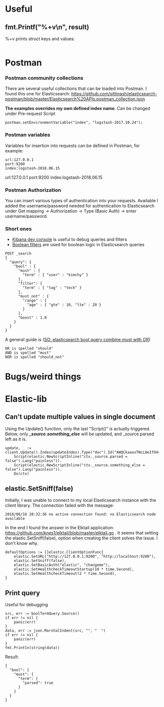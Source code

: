 # Useful

## fmt.Printf("%+v\n", result)
%+v prints struct keys and values:
```&{TookInMillis:3 ScrollId: Hits:0xc4201e6240 Suggest:map[] Aggregations:map[] TimedOut:false Error:<nil> Profile:<nil> Shards:0xc4201e8060}
```


# Postman 
### Postman community collections
There are several useful collections that can be loaded into Postman. I found this one for Elasticsearch:
https://github.com/sittinash/elasticsearch-postman/blob/master/Elasticsearch%20APIs.postman_collection.json

**The examples overrides my own defined index name**. Can be changed under Pre-request Script
```
postman.setEnvironmentVariable("index", "logstash-2017.10.24");
```

### Postman variables
Variables for insertion into requests can be defined in Postman, for example:
```
url:127.0.0.1
port:9200
index:logstash-2018.06.15
```

url:127.0.0.1
port:9200
index:logstash-2018.06.15

### Postman Authorization
You can insert various types of authentication into your requests. Available 
I added the username/password needed for authentication to Elasticsearch under Get mapping -> Authorization -> Type (Basic Auth) -> enter username/password.

### Short ones
* [Kibana dev console](http://localhost:5601/app/kibana#/dev_tools/console?_g=()) is useful to debug queries and filters
* [Boolean filters](https://www.elastic.co/guide/en/elasticsearch/reference/current/query-dsl-bool-query.html) are used for boolean logic in Elasticsearch queries
```
POST _search
{
  "query": {
    "bool" : {
      "must" : {
        "term" : { "user" : "kimchy" }
      },
      "filter": {
        "term" : { "tag" : "tech" }
      },
      "must_not" : {
        "range" : {
          "age" : { "gte" : 10, "lte" : 20 }
        }
      },
      "boost" : 1.0
    }
  }
}
```
A general guide is ([SO: elasticsearch bool query combine must with OR](https://stackoverflow.com/questions/28538760/elasticsearch-bool-query-combine-must-with-or))
```
OR is spelled "should"
AND is spelled "must"
NOR is spelled "should_not"
```

# Bugs/weird things

# Elastic-lib

## Can't update multiple values in single document
Using the Update() function, only the last "Script()" is actually triggered. Below, only ***_source.something_else*** will be updated, and _source.parsed left as it is.
```
update, _ := client.Update().Index(updateIndex).Type("doc").Id("AWQCkaaoxTNcL8eIfO44").
    Script(elastic.NewScriptInline("ctx._source.parsed = false").Lang("painless")).
    Script(elastic.NewScriptInline("ctx._source.something_else = false").Lang("painless")).
    Do(ctx)

```

## elastic.SetSniff(false)
Initially, I was unable to connect to my local Elasticsearch instance with the client library. The connection failed with the message:
```
2018/06/16 20:32:36 no active connection found: no Elasticsearch node available
```

In the end I found the answer in the Elktail application: https://github.com/knes1/elktail/blob/master/elktail.go . It seems that setting the elastic.SetSniff(false), option when creating the client solves the issue. I don't know why.

    defaultOptions := []elastic.ClientOptionFunc{
        elastic.SetURL("http://127.0.0.1:9200", "http://localhost:9200"),
        elastic.SetSniff(false),
        elastic.SetBasicAuth("elastic", "changeme"),
        elastic.SetHealthcheckTimeoutStartup(10 * time.Second),
        elastic.SetHealthcheckTimeout(2 * time.Second),
    }

## Print query
Useful for debugging
```
src, err := boolTermQuery.Source()
if err != nil {
    panic(err)
}
data, err := json.MarshalIndent(src, "", "  ")
if err != nil {
    panic(err)
}
fmt.Println(string(data))
```
Result:
```
{
  "bool": {
    "must": {
      "term": {
        "parsed": true
      }
    }
  }
}
```